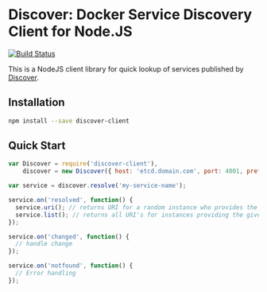 Discover: Docker Service Discovery Client for Node.JS
========

[![Build Status](https://travis-ci.org/totem/discover-client-node.png?branch=develop)](https://travis-ci.org/totem/discover-client-node)

This is a NodeJS client library for quick lookup of services published by [Discover](http://github.com/totem/discover).

## Installation

```bash
npm install --save discover-client
```

## Quick Start

```js
var Discover = require('discover-client'),
    discover = new Discover({ host: 'etcd.domain.com', port: 4001, prefix: 'discover' });

var service = discover.resolve('my-service-name');

service.on('resolved', function() {
  service.uri(); // returns URI for a random instance who provides the given service
  service.list(); // returns all URI's for instances providing the given service
});

service.on('changed', function() {
  // handle change
});

service.on('notfound', function() {
  // Error handling
});
```
